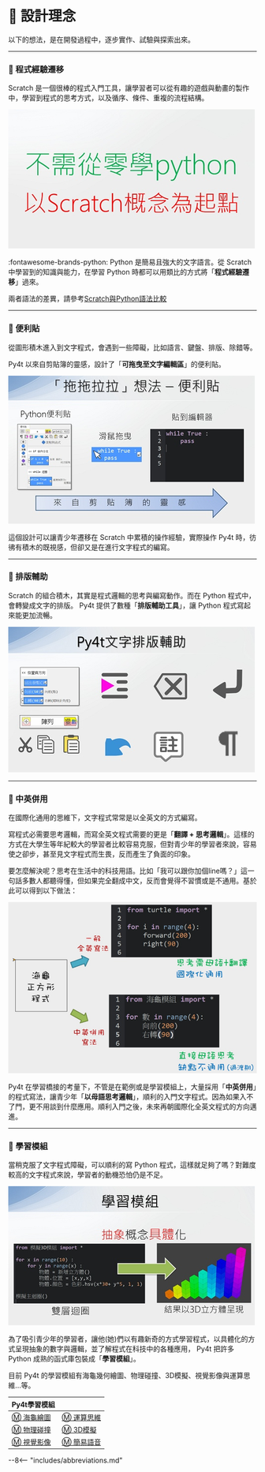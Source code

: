 # 🧡 設計理念

以下的想法，是在開發過程中，逐步實作、試驗與探索出來。

---------------

### 📕 程式經驗遷移

Scratch 是一個很棒的程式入門工具，讓學習者可以從有趣的遊戲與動畫的製作中，學習到程式的思考方式，以及循序、條件、重複的流程結構。



![scratch起點](learn_from_scratch.jpg)

:fontawesome-brands-python: Python 是簡易且強大的文字語言。從 Scratch 中學習到的知識與能力，在學習  Python 時都可以用類比的方式將「**程式經驗遷移**」過來。


兩者語法的差異，請參考[Scratch與Python語法比較](../self_study/scratch_python_compare.md)



---------------

### 📘 便利貼

從圖形積木進入到文字程式，會遇到一些障礙，比如語言、鍵盤、排版、除錯等。

Py4t 以來自剪貼簿的靈感，設計了「**可拖曳至文字編輯區**」的便利貼。

![便利貼](postit_idea.jpg)

這個設計可以讓青少年遷移在 Scratch 中累積的操作經驗，實際操作 Py4t 時，彷彿有積木的既視感，但卻又是在進行文字程式的編寫。

---------------

### 📗 排版輔助


Scratch 的組合積木，其實是程式邏輯的思考與編寫動作。而在 Python 程式中，會轉變成文字的排版。 Py4t 提供了數種「**排版輔助工具**」，讓 Python 程式寫起來能更加流暢。

![排版輔助](composing.jpg)

---------------

### 📙 中英併用

在國際化通用的思維下，文字程式常常是以全英文的方式編寫。

寫程式必需要思考邏輯，而寫全英文程式需要的更是「**翻譯 + 思考邏輯**」。這樣的方式在大學生等年紀較大的學習者比較容易克服，但對青少年的學習者來說，容易使之卻步，甚至見文字程式而生畏，反而產生了負面的印象。

要怎麼解決呢？思考在生活中的科技用語。比如「我可以跟你加個line嗎？」這一句話多數人都聽得懂，但如果完全翻成中文，反而會覺得不習慣或是不通用。基於此可以得到以下做法：

![中英併用](bilingual.jpg)

Py4t 在學習橋接的考量下，不管是在範例或是學習模組上，大量採用「**中英併用**」的程式寫法，讓青少年「**以母語思考邏輯**」，順利的入門文字程式。因為如果入不了門，更不用談到什麼應用。順利入門之後，未來再朝國際化全英文程式的方向邁進。

---------------

### 📕 學習模組

當稍克服了文字程式障礙，可以順利的寫 Python 程式，這樣就足夠了嗎？對難度較高的文字程式來說，學習者的動機恐怕仍是不足。

![學習模組](learning_module.jpg)

為了吸引青少年的學習者，讓他(她)們以有趣新奇的方式學習程式，以具體化的方式呈現抽象的數字與邏輯，並了解程式在科技中的各種應用， Py4t 把許多 Python 成熟的函式庫包裝成「**學習模組**」。

目前 Py4t 的學習模組有海龜幾何繪圖、物理碰撞、3D模擬、視覺影像與運算思維…等。


|   Py4t學習模組               |                            |
| :-----------                    | :------------------------------------            |
|  [ Ⓜ️ 海龜繪圖 ](../turtle4t/turtle4t.md)  |  [ Ⓜ️ 運算思維 ](../comthink/comthink.md)      |
|  [ Ⓜ️ 物理碰撞 ](../pie4t/pie4t.md)  |  [ Ⓜ️ 3D模擬 ](../threed4t/threed4t.md)     |
|  [ Ⓜ️ 視覺影像 ](../cv4t/cv4t.md)  |  [ Ⓜ️ 簡易語音 ](../sound_and_speech/sound_and_speech.md)     |



--8<-- "includes/abbreviations.md"